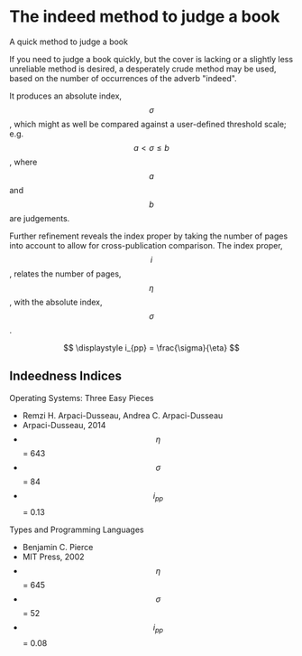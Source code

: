 # The indeed method to judge a book

A quick method to judge a book 

If you need to judge a book quickly, but the cover is lacking or a slightly less unreliable method is desired, a desperately crude method may be used, based on the number of occurrences of the adverb "indeed".

It produces an absolute index, $$\sigma$$, which might as well be compared against a user-defined threshold scale; e.g. $$a \lt \sigma \le b$$, where $$a$$ and $$b$$ are judgements.

Further refinement reveals the index proper by taking the number of pages into account to allow for cross-publication comparison. The index proper, $$i$$, relates the number of pages, $$\eta$$, with the absolute index, $$\sigma$$.

$$
\displaystyle
i_{pp} = \frac{\sigma}{\eta}
$$


## Indeedness Indices

Operating Systems: Three Easy Pieces
- Remzi H. Arpaci-Dusseau, Andrea C. Arpaci-Dusseau
- Arpaci-Dusseau, 2014
- $$\eta$$ = 643
- $$\sigma$$ = 84
- $$i_{pp}$$ = 0.13

Types and Programming Languages
- Benjamin C. Pierce
- MIT Press, 2002
- $$\eta$$ = 645
- $$\sigma$$ = 52
- $$i_{pp}$$ = 0.08

